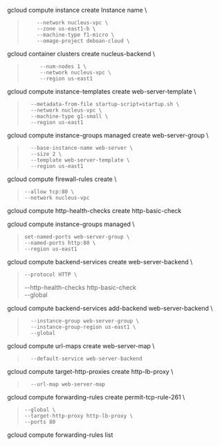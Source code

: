 gcloud compute instance create Instance name \

>         --network nucleus-vpc \
>         --zone us-east1-b \
>         --machine-type f1-micro \
>         --omage-project deboan-cloud \
>

gcloud container clusters create nucleus-backend \

>          --num-nodes 1 \
>          --network nucleus-vpc \
>          --region us-east1
          
gcloud compute instance-templates create web-server-template \

>       --metadata-from-file startup-script=startup.sh \
>       --network nucleus-vpc \
>       --machine-type g1-small \
>       --region us-east1
       
gcloud compute instance-groups managed create web-server-group \

>       --base-instance-name web-server \
>       --size 2 \
>       --template web-server-template \
>       --region us-east1
       
gcloud compute firewall-rules create <Copy FIREWALL_NAME given in the lab> \

>     --allow tcp:80 \
>     --network nucleus-vpc
  
gcloud compute http-health-checks create http-basic-check
  
gcloud compute instance-groups managed \

>     set-named-ports web-server-group \
>     --named-ports http:80 \
>     --region us-east1
  
gcloud compute backend-services create web-server-backend \

>     --protocol HTTP \
>    --http-health-checks http-basic-check \
>     --global
  
gcloud compute backend-services add-backend web-server-backend \

>       --instance-group web-server-group \
>       --instance-group-region us-east1 \
>       --global  
  
gcloud compute url-maps create web-server-map \
>       --default-service web-server-backend

gcloud compute target-http-proxies create http-lb-proxy \
>       --url-map web-server-map

gcloud compute forwarding-rules create permit-tcp-rule-261 \

>     --global \
>     --target-http-proxy http-lb-proxy \
>     --ports 80
  
gcloud compute forwarding-rules list  
